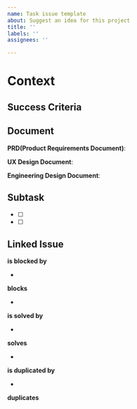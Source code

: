 ```yaml
---
name: Task issue template
about: Suggest an idea for this project
title: ''
labels: ''
assignees: ''

---
```


# Context

## Success Criteria

## Document

**PRD(Product Requirements Document)**:

**UX Design Document**:

**Engineering Design Document**:

## Subtask
- [ ] 
- [ ] 

## Linked Issue
**is blocked by**

- 

**blocks**

- 

**is solved by**

- 

**solves**

- 

**is duplicated by**

- 

**duplicates**

